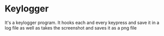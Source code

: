 # Keylogger

It's a keylogger program.
It hooks each and every keypress and save it in a log file as well as takes the screenshot and saves it as a png file
